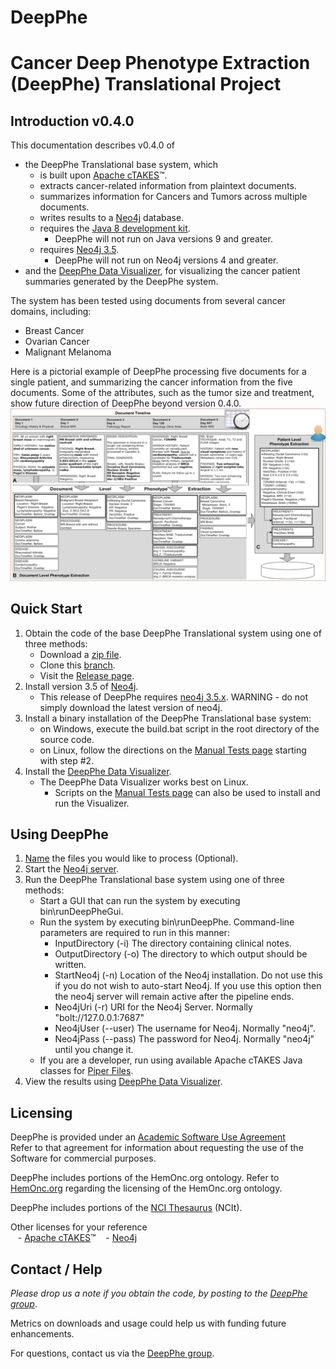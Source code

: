 DeepPhe
=======

# Cancer Deep Phenotype Extraction (DeepPhe) Translational Project
## Introduction v0.4.0

This documentation describes v0.4.0 of
* the DeepPhe Translational base system, which 
    - is built upon [Apache cTAKES](ctakes.apache.org)&#8482;.
    - extracts cancer-related information from plaintext documents.
    - summarizes information for Cancers and Tumors across multiple documents.
    - writes results to a [Neo4j](https://neo4j.com/) database.
    - requires the [Java 8 development kit](https://www.oracle.com/java/technologies/javase/javase-jdk8-downloads.html).
      - DeepPhe will not run on Java versions 9 and greater.
    - requires [Neo4j 3.5](https://neo4j.com/docs/operations-manual/3.5/).
      - DeepPhe will not run on Neo4j versions 4 and greater.
* and the [DeepPhe Data Visualizer](https://github.com/DeepPhe/DeepPhe-Viz-v2), for visualizing the cancer patient summaries generated by the DeepPhe system.

The system has been tested using documents from several cancer domains, including:
* Breast Cancer
* Ovarian Cancer
* Malignant Melanoma

Here is a pictorial example of DeepPhe processing five documents for a single patient, and summarizing the cancer information from the five documents. Some of the attributes, such as the tumor size and treatment, show future direction of DeepPhe beyond version 0.4.0.
![Summarizing Five Documents](images/wiki/DeepPhe.Summarization.png "Summarizing Five Documents")

## Quick Start
1. Obtain the code of the base DeepPhe Translational system using one of three methods:
   - Download a [zip file](https://github.com/DeepPhe/DeepPhe-Release/archive/refs/heads/Translational-v0.4.0.zip).
   - Clone this [branch](https://github.com/DeepPhe/DeepPhe-Release.git).
   - Visit the [Release page](https://github.com/DeepPhe/DeepPhe-Release/releases/tag/Translational-v0.4.0).
2. Install version 3.5 of [Neo4j](https://neo4j.com/download-center/).
   - This release of DeepPhe requires [neo4j 3.5.x](https://neo4j.com/docs/operations-manual/3.5/). WARNING - do not simply download the latest version of neo4j.
3. Install a binary installation of the DeepPhe Translational base system:
   - on Windows, execute the build.bat script in the root directory of the source code.
   - on Linux, follow the directions on the [Manual Tests page](https://github.com/DeepPhe/dphe-manual-tests) starting with step #2.
4. Install the [DeepPhe Data Visualizer](https://github.com/DeepPhe/DeepPhe-Viz-v2).
   - The DeepPhe Data Visualizer works best on Linux.
     - Scripts on the [Manual Tests page](https://github.com/DeepPhe/dphe-manual-tests) can also be used to install and run the Visualizer.


## Using DeepPhe
1. [Name](../../wiki/Naming-Input-Files) the files you would like to process (Optional).
2. Start the [Neo4j server](https://neo4j.com/docs/operations-manual/3.5/).   
3. Run the DeepPhe Translational base system using one of three methods:
   - Start a GUI that can run the system by executing bin\runDeepPheGui.
   - Run the system by executing bin\runDeepPhe.   Command-line parameters are required to run in this manner:
     -   InputDirectory (-i)     The directory containing clinical notes.
     -   OutputDirectory (-o)    The directory to which output should be written.
     -   StartNeo4j (-n)         Location of the Neo4j installation.  Do not use this if you do not wish to auto-start Neo4j.  If you use this option then the neo4j server will remain active after the pipeline ends.
     -   Neo4jUri (-r)           URI for the Neo4j Server.  Normally "bolt://127.0.0.1:7687"
     -   Neo4jUser (--user)      The username for Neo4j.  Normally "neo4j".
     -   Neo4jPass (--pass)      The password for Neo4j.  Normally "neo4j" until you change it.
   - If you are a developer, run using available Apache cTAKES Java classes for [Piper Files](https://cwiki.apache.org/confluence/display/CTAKES/Piper+Files).
4. View the results using [DeepPhe Data Visualizer](https://github.com/DeepPhe/DeepPhe-Viz-v2).

## Licensing
DeepPhe is provided under an [Academic Software Use Agreement](LICENSE)  
Refer to that agreement for information about requesting the use of the Software for commercial purposes.

DeepPhe includes portions of the HemOnc.org ontology. Refer to [HemOnc.org](https://hemonc.org/wiki/Ontology) regarding the licensing of the HemOnc.org ontology.

DeepPhe includes portions of the [NCI Thesaurus](https://ncit.nci.nih.gov/ncitbrowser/) (NCIt).

Other licenses for your reference  
    &nbsp;&nbsp; - [Apache cTAKES](https://ctakes.apache.org/license.html)&#8482;
    &nbsp;&nbsp; - [Neo4j](https://neo4j.com/docs/license/)  

## Contact / Help
_Please drop us a note if you obtain the code, by posting to the [DeepPhe group]( https://groups.google.com/forum/#!forum/deepphe)_.

Metrics on downloads and usage could help us with funding future enhancements.

For questions, contact us via the [DeepPhe group]( https://groups.google.com/forum/#!forum/deepphe).

